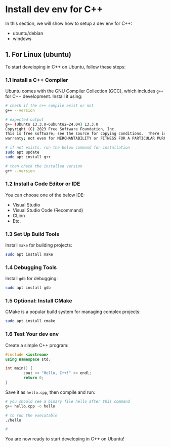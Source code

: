 # Install dev env for C++

In this section, we will show how to setup a dev env for C++:
- ubuntu/debian
- windows


## 1. For Linux (ubuntu)

To start developing in C++ on Ubuntu, follow these steps:

### 1.1 Install a C++ Compiler
Ubuntu comes with the GNU Compiler Collection (GCC), which includes `g++` for C++ development. Install it using:

```bash
# check if the c++ compile exist or not
g++ --version

# expected output
g++ (Ubuntu 13.3.0-6ubuntu2~24.04) 13.3.0
Copyright (C) 2023 Free Software Foundation, Inc.
This is free software; see the source for copying conditions.  There is NO
warranty; not even for MERCHANTABILITY or FITNESS FOR A PARTICULAR PURPOSE.

# if not exists, run the below command for installation
sudo apt update
sudo apt install g++

# then check the installed version
g++ --version
```

### 1.2 Install a Code Editor or IDE

You can choose one of the below IDE:
- Visual Studio
- Visual Studio Code (Recommand)
- CLion
- Etc.

### 1.3 Set Up Build Tools

Install `make` for building projects:
```bash
sudo apt install make
```

### 1.4 Debugging Tools
Install `gdb` for debugging:
```bash
sudo apt install gdb
```

### 1.5 Optional: Install CMake
CMake is a popular build system for managing complex projects:
```bash
sudo apt install cmake
```

### 1.6 Test Your dev env

Create a simple C++ program:

```cpp
#include <iostream>
using namespace std;

int main() {
        cout << "Hello, C++!" << endl;
        return 0;
}
```

Save it as `hello.cpp`, then compile and run:

```bash
# you should see a binary file hello after this command
g++ hello.cpp -o hello

# to run the executable
./hello

# 
```

You are now ready to start developing in C++ on Ubuntu!
